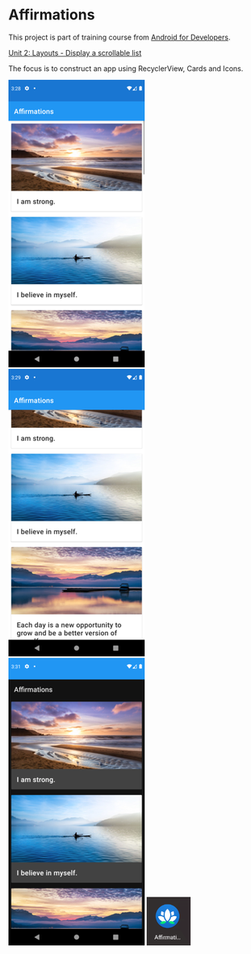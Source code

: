 # Affirmations

This project is part of training course from [Android for Developers](https://developer.android.com/courses/android-basics-kotlin/course).

[Unit 2: Layouts - Display a scrollable list](https://developer.android.com/courses/pathways/android-basics-kotlin-unit-2-pathway-3)

The focus is to construct an app using RecyclerView, Cards and Icons.

![App](https://github.com/diegodrf/Affirmations/blob/main/Printscreens/Screenshot_1625196532.png)
![Scrolling](https://github.com/diegodrf/Affirmations/blob/main/Printscreens/Screenshot_1625196550.png)
![Dark mode](https://github.com/diegodrf/Affirmations/blob/main/Printscreens/Screenshot_1625196677.png)
![Icon](https://github.com/diegodrf/Affirmations/blob/main/Printscreens/Icon.PNG)
